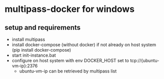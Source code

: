 # multipass-docker for windows
## setup and requirements
* install multipass
* install docker-compose (without docker) if not already on host system (pip install docker-compose)
* start init-instance.bat
* configure on host system with env DOCKER_HOST set to tcp://{ubuntu-vm-ip}:2376
  * ubuntu-vm-ip can be retrieved by multipass list
